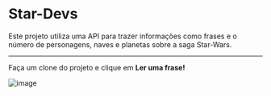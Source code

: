 <h1>Star-Devs</h1>

<p>Este projeto utiliza uma API para trazer informações como frases e o número de personagens, naves e planetas sobre a saga Star-Wars.</p>
<hr>
<p>Faça um clone do projeto e clique em <strong>Ler uma frase!</strong></p>

![image](https://user-images.githubusercontent.com/81602044/171067558-e7e19d75-336f-4c9f-87d4-5007e810be4e.png)
